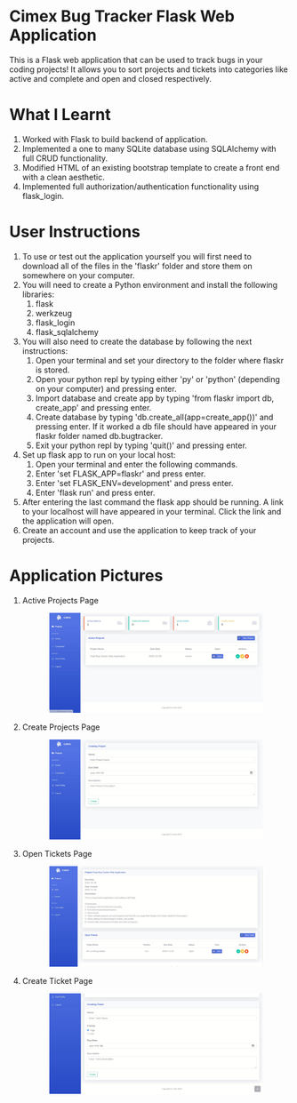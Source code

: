 # Cimex Bug Tracker Flask Web Application
 This is a Flask web application that can be used to track bugs in your coding projects! It allows you to sort projects and tickets into categories like active and complete and open and closed respectively.

# What I Learnt
<ol>
 <li>Worked with Flask to build backend of application.</li>
 <li>Implemented a one to many SQLite database using SQLAlchemy with full CRUD functionality.</li>
 <li>Modified HTML of an existing bootstrap template to create a front end with a clean aesthetic.</li>
 <li>Implemented full authorization/authentication functionality using flask_login.</li>
</ol>

# User Instructions
<ol>
 <li>To use or test out the application yourself you will first need to download all of the files in the 'flaskr' folder and store them on somewhere on your computer.</li>
 <li>You will need to create a Python environment and install the following libraries:
  <ol>
    <li>flask</li>
    <li>werkzeug</li>
    <li>flask_login</li> 
    <li>flask_sqlalchemy</li>
  </ol>
 </li>   
 <li>You will also need to create the database by following the next instructions:
  <ol>
    <li>Open your terminal and set your directory to the folder where flaskr is stored.</li>
    <li>Open your python repl by typing either 'py' or 'python' (depending on your computer) and pressing enter.</li>
    <li>Import database and create app by typing 'from flaskr import db, create_app' and pressing enter.</li>
    <li>Create database by typing 'db.create_all(app=create_app())' and pressing enter. If it worked a db file should have appeared in your flaskr folder named db.bugtracker.</li>
    <li>Exit your python repl by typing 'quit()' and pressing enter.</li>
  </ol>
 </li>   
 <li>Set up flask app to run on your local host:
  <ol>
    <li>Open your terminal and enter the following commands.</li>  
    <li>Enter 'set FLASK_APP=flaskr' and press enter.</li>  
    <li>Enter 'set FLASK_ENV=development' and press enter.</li>  
    <li>Enter 'flask run' and press enter.</li>  
  </ol>  
 </li>   
 <li>After entering the last command the flask app should be running. A link to your localhost will have appeared in your terminal. Click the link and the application will open.</li>
 <li>Create an account and use the application to keep track of your projects.</li>
</ol>

# Application Pictures
<ol>
 <li>Active Projects Page
 <p align="middle"><img src="images/active projects.JPG" width="80%" height="80%"></p></li>

 <li>Create Projects Page
 <p align="middle"><img src="images/create project.JPG" width="80%" height="80%"></p></li>

 <li>Open Tickets Page
 <p align="middle"><img src="images/open tickets.JPG" width="80%" height="80%"></p></li>

 <li>Create Ticket Page
 <p align="middle"><img src="images/create ticket.JPG" width="80%" height="80%"></p></li>
</ol>
